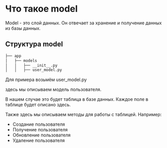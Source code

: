 # Что такое model

Model - это слой данных.
Он отвечает за хранение и получение данных из базы данных.

## Структура model

```bash
├── app
│   ├── models
│   │   ├── __init__.py
│   │   ├── user_model.py
```

Для примера возьмём user_model.py

здесь мы описываем модель пользователя.

В нашем случае это будет таблица в базе данных.
Каждое поле в таблице будет описано здесь.

Также здесь мы описываем методы для работы с таблицей.
Например:

- Создание пользователя
- Получение пользователя
- Обновление пользователя
- Удаление пользователя
